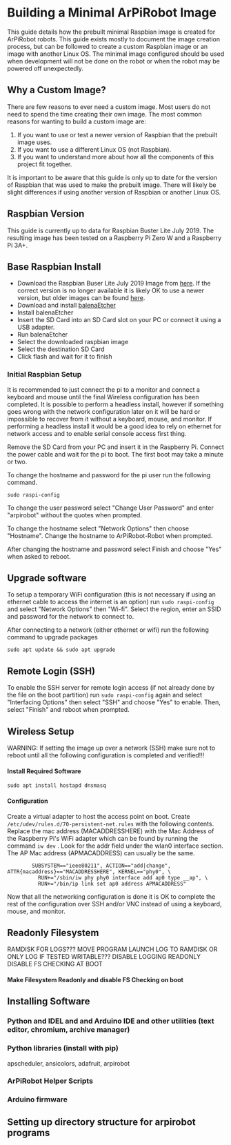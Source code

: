 # Building a Minimal ArPiRobot Image
This guide details how the prebuilt minimal Raspbian image is created for ArPiRobot robots. This guide exists mostly to document the image creation process, but can be followed to create a custom Raspbian image or an image with another Linux OS. The minimal image configured should be used when development will not be done on the robot or when the robot may be powered off unexpectedly.

## Why a Custom Image?
There are few reasons to ever need a custom image. Most users do not need to spend the time creating their own image. The most common reasons for wanting to build a custom image are:

1. If you want to use or test a newer version of Raspbian that the prebuilt image uses.
2. If you want to use a different Linux OS (not Raspbian).
3. If you want to understand more about how all the components of this project fit together.

It is important to be aware that this guide is only up to date for the version of Raspbian that was used to make the prebuilt image. There will likely be slight differences if using another version of Raspbian or another Linux OS.

## Raspbian Version
This guide is currently up to data for Raspbian Buster Lite July 2019. The resulting image has been tested on a Raspberry Pi Zero W and a Raspberry Pi 3A+.

## Base Raspbian Install
- Download the Raspbian Buser Lite July 2019 Image from [here](https://www.raspberrypi.org/downloads/raspbian/). If the correct version is no longer available it is likely OK to use a newer version, but older images can be found [here](https://downloads.raspberrypi.org/raspbian/images/).
- Download and install [balenaEtcher](https://www.balena.io/etcher/)
- Install balenaEtcher
- Insert the SD Card into an SD Card slot on your PC or connect it using a USB adapter.
- Run balenaEtcher
- Select the downloaded raspbian image
- Select the destination SD Card
- Click flash and wait for it to finish

### Initial Raspbian Setup
It is recommended to just connect the pi to a monitor and connect a keyboard and mouse until the final Wireless configuration has been completed. It is possible to perform a headless install, however if something goes wrong with the network configuration later on it will be hard or impossible to recover from it without a keyboard, mouse, and monitor. If performing a headless install it would be a good idea to rely on ethernet for network access and to enable serial console access first thing.

Remove the SD Card from your PC and insert it in the Raspberry Pi. Connect the power cable and wait for the pi to boot. The first boot may take a minute or two.

To change the hostname and password for the pi user run the following command.

```
sudo raspi-config
```

To change the user password select "Change User Password" and enter "arpirobot" without the quotes when prompted.

To change the hostname select "Network Options" then choose "Hostname". Change the hostname to ArPiRobot-Robot when prompted.

After changing the hostname and password select Finish and choose "Yes" when asked to reboot.

## Upgrade software

To setup a temporary WiFi configuration (this is not necessary if using an ethernet cable to access the internet is an option) run `sudo raspi-config` and select "Network Options" then "Wi-fi". Select the region, enter an SSID and password for the network to connect to.

After connecting to a network (either ethernet or wifi) run the following command to upgrade packages
```
sudo apt update && sudo apt upgrade
```


## Remote Login (SSH)
To enable the SSH server for remote login access (if not already done by the file on the boot partition) run `sudo raspi-config` again and select "Interfacing Options" then select "SSH" and choose "Yes" to enable. Then, select "Finish" and reboot when prompted.


## Wireless Setup
WARNING: If setting the image up over a network (SSH) make sure not to reboot until all the following configuration is completed and verified!!!

#### Install Required Software

```
sudo apt install hostapd dnsmasq
```

#### Configuration
Create a virtual adapter to host the access point on boot. Create `/etc/udev/rules.d/70-persistent-net.rules` with the following contents. Replace the mac address (MACADDRESSHERE) with the Mac Address of the Raspberry Pi's WiFi adapter which can be found by running the command `iw dev` . Look for the addr field under the wlan0 interface section. The AP Mac address (APMACADDRESS) can usually be the same.

```
		SUBSYSTEM=="ieee80211", ACTION=="add|change", ATTR{macaddress}=="MACADDRESSHERE", KERNEL=="phy0", \
	      RUN+="/sbin/iw phy phy0 interface add ap0 type __ap", \
		  RUN+="/bin/ip link set ap0 address APMACADDRESS"
```

Now that all the networking configuration is done it is OK to complete the rest of the configuration over SSH and/or VNC instead of using a keyboard, mouse, and monitor.

## Readonly Filesystem

RAMDISK FOR LOGS???
MOVE PROGRAM LAUNCH LOG TO RAMDISK OR ONLY LOG IF TESTED WRITABLE???
DISABLE LOGGING
READONLY
DISABLE FS CHECKING AT BOOT

#### Make Filesystem Readonly and disable FS Checking on boot

## Installing Software

### Python and IDEL and and Arduino IDE and other utilities (text editor, chromium, archive manager)

### Python libraries (install with pip)
apscheduler, ansicolors, adafruit, arpirobot

### ArPiRobot Helper Scripts

### Arduino firmware

## Setting up directory structure for arpirobot programs

